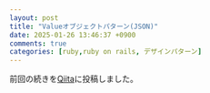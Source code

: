 ```yaml
---
layout: post
title: "Valueオブジェクトパターン(JSON)"
date: 2025-01-26 13:46:37 +0900
comments: true
categories: [ruby,ruby on rails, デザインパターン]
---
```


前回の続きを[Qiita](https://qiita.com/YoshitsuguFujii/items/d0c5d4474c910da11b43)に投稿しました。
